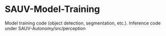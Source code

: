 # SAUV-Model-Training
Model training code (object detection, segmentation, etc.). Inference code under SAUV-Autonomy/src/perception